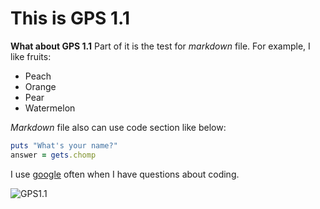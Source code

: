 # This is GPS 1.1

**What about GPS 1.1** 
Part of it is the test for *markdown* file. 
For example, I like fruits:
* Peach
* Orange
* Pear
* Watermelon

*Markdown* file also can use code section like below:

```Ruby
puts "What's your name?"
answer = gets.chomp
```
I use [google](https://www.google.com/) often when I have questions about coding.

![GPS1.1](GPS.1.1)